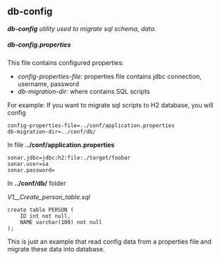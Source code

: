 ## db-config

_**db-config** utility used to migrate sql schema, data._
 
 ##### db-config.properties
 This file contains configured properties:
 
  - _config-properties-file:_ properties file contains jdbc connection, username, password
  - _db-migration-dir:_ where contains SQL scripts
  
For example:
If you want to migrate sql scripts to H2 database, you will config

    config-properties-file=../conf/application.properties
    db-migration-dir=../conf/db/
    
In file **../conf/application.properties**

    sonar.jdbc=jdbc:h2:file:./target/foobar
    sonar.user=sa
    sonar.password=
    
In **../conf/db/** folder

_V1__Create_person_table.sql_

    create table PERSON (
        ID int not null,
        NAME varchar(100) not null
    );
    
This is just an example that read config data from a properties file 
and migrate these data into database.


 